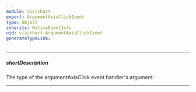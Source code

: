 ```yaml
---
module: viz/chart
export: ArgumentAxisClickEvent
type: Object
inherits: NativeEventInfo
uid: viz/chart:ArgumentAxisClickEvent
generateTypeLink: 
---
```

---
##### shortDescription
The type of the argumentAxisClick event handler's argument.

---
<!-- Description goes here -->